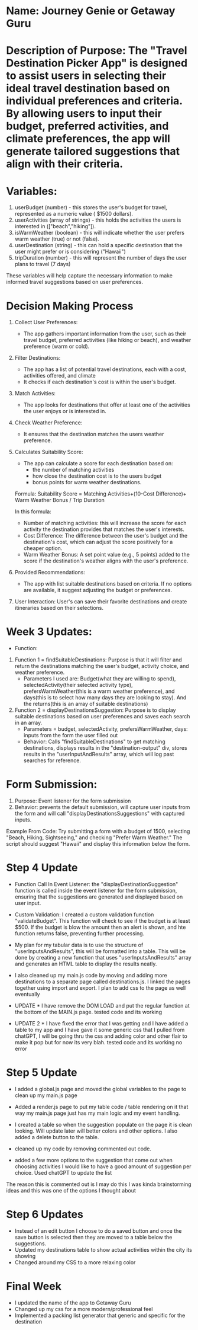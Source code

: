 

# Name: Journey Genie or Getaway Guru

# Description of Purpose: The "Travel Destination Picker App" is designed to assist users in selecting their ideal travel destination based on individual preferences and criteria. By allowing users to input their budget, preferred activities, and climate preferences, the app will generate tailored suggestions that align with their criteria.

# Variables:
1. userBudget (number) - this stores the user's budget for travel, represented as a numeric value ( $1500 dollars).
2. userActivities (array of strings) - this holds the activities the users is interested in (["beach","hiking"]).
3. isWarmWeather (boolean) - this will indicate whether the user prefers warm weather (true) or not (false).
4. userDestination (string) - this can hold a specific destination that the user might prefer or is considering ("Hawaii")
5. tripDuration (number) - this will represent the number of days the user plans to travel (7 days)

These variables will help capture the necessary information to make informed travel suggestions based on user preferences.

# Decision Making Process
1. Collect User Preferences: 
    - The app gathers important information from the user, such as their travel budget, preferred activities (like hiking or beach), and weather preference (warm or cold).

2. Filter Destinations: 
    - The app has a list of potential travel destinations, each with a cost, activities offered, and climate
    - It checks if each destination's cost is within the user's budget.

3. Match Activities:
    - The app looks for destinations that offer at least one of the activities the user enjoys or is interested in.

4. Check Weather Preference:
    - It ensures that the destination matches the users weather preference.

5. Calculates Suitability Score:
    - The app can calculate a score for each destination based on:
        - the number of matching activities
        - how close the destination cost is to the users budget
        - bonus points for warm weather destinations.

    Formula: 
    Suitability Score = Matching Activities+(10-Cost Difference)+ Warm Weather Bonus / Trip Duration

    In this formula:
    - Number of matching activities: this will increase the score for each activity the destination provides that matches the user's interests.
    - Cost Difference: The difference between the user's budget and the destination's cost, which can adjust the score positively for a cheaper option.
    - Warm Weather Bonus: A set point value (e.g., 5 points) added to the score if the destination's weather aligns with the user's preference.

6. Provided Recommendations:
    - The app with list suitable destinations based on criteria. If no options are available, it suggest adjusting the budget or preferences.

7. User Interaction: 
User's can save their favorite destinations and create itineraries based on their selections.

# Week 3 Updates:

* Function:

1.  Function 1 = findSuitableDestinations: Purpose is that it will filter and return the destinations matching the user's budget, activity choice, and weather preference.
    - Parameters I used are: Budget(what they are willing to spend), selectedActivity(their selected activity type), prefersWarmWeather(this is a warm weather preference), and days(this is to select how many days they are looking to stay). And the returns(this is an array of suitable destinations)
2. Function 2 = displayDestinationsSuggestion: Purpose is to display suitable destinations based on user preferences and saves each search in an array.
    - Parameters = budget, selectedActivity, prefersWarmWeather, days: inputs from the form the user filled out
    - Behavior: Calls "findSuitableDestinations" to get matching destinations, displays results in the "destination-output" div, stores results in the "userInputAndResults" array, which will log past searches for reference.

# Form Submission:
1. Purpose: Event listener for the form submission
2. Behavior: prevents the default submission, will capture user inputs from the form and will call "displayDestinationsSuggestions" with captured inputs.

Example From Code:
Try submitting a form with a budget of 1500, selecting "Beach, Hiking, Sightseeing," and checking "Prefer Warm Weather." The script should suggest "Hawaii" and display this information below the form.

# Step 4 Update

* Function Call In Event Listener: the "displayDestinationSuggestion" function is called inside the event listener for the form submission, ensuring that the suggestions are generated and displayed based on user input.

* Custom Validation: I created a custom validation function "validateBudget". This function will check to see if the budget is at least $500. If the budget is blow the amount then an alert is shown, and hte function returns false, preventing further processing.

* My plan for my tabular data is to use the structure of  "userInputsAndResults", this will be formatted into a table. This will be done by creating a new function that uses "userInputsAndResults" array and generates an HTML table to display the results neatly.

* I also cleaned up my main.js code by moving and adding more destinations to a separate page called destinations.js. I linked the pages together using import and export.
I plan to add css to the page as well eventually

* UPDATE *
I have remove the DOM LOAD and put the regular function at the bottom of the MAIN.js page. tested code and its working 

* UPDATE 2 *
I have fixed the error that I was getting and I have added a table to my app and I have gave it some generic css that I pulled from chatGPT, I will be going thru the css and adding color and other flair to make it pop but for now its very blah. tested code and its working no error 

# Step 5 Update
* I added a global.js page and moved the global variables to the page to clean up my main.js page

* Added a render.js page to put my table code / table rendering on it that way my main.js page just has my main logic and my event handling.

* I created a table so when the suggestion populate on the page it is clean looking. Will update later will better colors and other options. I also added a delete button to the table.

* cleaned up my code by removing commented out code.

* added a few more options to the suggestion that come out when choosing activities I would like to have a good amount of suggestion per choice. Used chatGPT to update the list 

The reason this is commented out is I may do this I was kinda brainstorming ideas and this was one of the options I thought about
<!-- * Added another row to my form for another option as well example if someone wants a list of tourist items and winter items they can choose either from both the list -->

# Step 6 Updates
* Instead of an edit button I choose to do a saved button and once the save button is selected then they are moved to a table below the suggestions.
* Updated my destinations table to show actual activities within the city its showing 
* Changed around my CSS to a more relaxing color

# Final Week
* I updated the name of the app to Getaway Guru
* Changed up my css for a more modern/professional feel
* Implemented a packing list generator that generic and specific for the destination